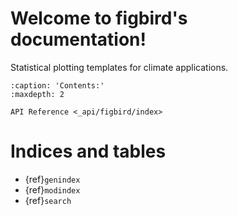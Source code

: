 # Welcome to figbird's documentation!

Statistical plotting templates for climate applications.

```{toctree}
:caption: 'Contents:'
:maxdepth: 2

API Reference <_api/figbird/index>
```

# Indices and tables

- {ref}`genindex`
- {ref}`modindex`
- {ref}`search`
